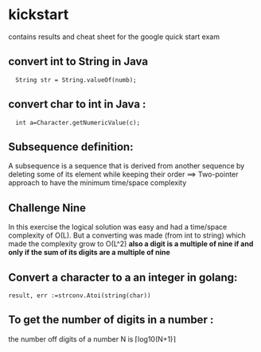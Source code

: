 # kickstart
contains results and cheat sheet for the google quick start exam 

## convert int to String in Java 

```
  String str = String.valueOf(numb);
```

## convert char to int in Java : 
```
  int a=Character.getNumericValue(c);  
```

## Subsequence definition: 
A subsequence is a sequence that is derived from another sequence by deleting some of its element while keeping their order
==> Two-pointer approach to have the minimum time/space complexity 


## Challenge Nine 
In this exercise the logical solution was easy and had a time/space complexity of O(L). But a converting was made (from int to string) which made the complexity grow to O(L^2)
**also a digit is a multiple of nine if and only if the sum of its digits are a multiple of nine**

## Convert a character to a an integer in golang: 

```
result, err :=strconv.Atoi(string(char))
```
## To get the number of digits in a number :
the number off digits of a number N is ⌈log10(N+1)⌉
